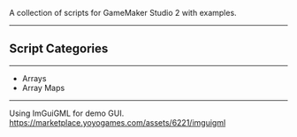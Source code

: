 A collection of scripts for GameMaker Studio 2 with examples.
___
## Script Categories
___
- Arrays 
- Array Maps
___

Using ImGuiGML for demo GUI. https://marketplace.yoyogames.com/assets/6221/imguigml